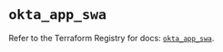 # `okta_app_swa`

Refer to the Terraform Registry for docs: [`okta_app_swa`](https://registry.terraform.io/providers/okta/okta/4.8.0/docs/resources/app_swa).
